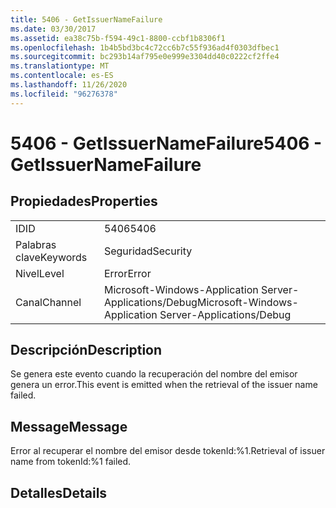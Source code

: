 ```yaml
---
title: 5406 - GetIssuerNameFailure
ms.date: 03/30/2017
ms.assetid: ea38c75b-f594-49c1-8800-ccbf1b8306f1
ms.openlocfilehash: 1b4b5bd3bc4c72cc6b7c55f936ad4f0303dfbec1
ms.sourcegitcommit: bc293b14af795e0e999e3304dd40c0222cf2ffe4
ms.translationtype: MT
ms.contentlocale: es-ES
ms.lasthandoff: 11/26/2020
ms.locfileid: "96276378"
---
```

# <a name="5406---getissuernamefailure"></a><span data-ttu-id="34cd4-102">5406 - GetIssuerNameFailure</span><span class="sxs-lookup"><span data-stu-id="34cd4-102">5406 - GetIssuerNameFailure</span></span>

## <a name="properties"></a><span data-ttu-id="34cd4-103">Propiedades</span><span class="sxs-lookup"><span data-stu-id="34cd4-103">Properties</span></span>  
  
|||  
|-|-|  
|<span data-ttu-id="34cd4-104">ID</span><span class="sxs-lookup"><span data-stu-id="34cd4-104">ID</span></span>|<span data-ttu-id="34cd4-105">5406</span><span class="sxs-lookup"><span data-stu-id="34cd4-105">5406</span></span>|  
|<span data-ttu-id="34cd4-106">Palabras clave</span><span class="sxs-lookup"><span data-stu-id="34cd4-106">Keywords</span></span>|<span data-ttu-id="34cd4-107">Seguridad</span><span class="sxs-lookup"><span data-stu-id="34cd4-107">Security</span></span>|  
|<span data-ttu-id="34cd4-108">Nivel</span><span class="sxs-lookup"><span data-stu-id="34cd4-108">Level</span></span>|<span data-ttu-id="34cd4-109">Error</span><span class="sxs-lookup"><span data-stu-id="34cd4-109">Error</span></span>|  
|<span data-ttu-id="34cd4-110">Canal</span><span class="sxs-lookup"><span data-stu-id="34cd4-110">Channel</span></span>|<span data-ttu-id="34cd4-111">Microsoft-Windows-Application Server-Applications/Debug</span><span class="sxs-lookup"><span data-stu-id="34cd4-111">Microsoft-Windows-Application Server-Applications/Debug</span></span>|  
  
## <a name="description"></a><span data-ttu-id="34cd4-112">Descripción</span><span class="sxs-lookup"><span data-stu-id="34cd4-112">Description</span></span>  

 <span data-ttu-id="34cd4-113">Se genera este evento cuando la recuperación del nombre del emisor genera un error.</span><span class="sxs-lookup"><span data-stu-id="34cd4-113">This event is emitted when the retrieval of the issuer name failed.</span></span>  
  
## <a name="message"></a><span data-ttu-id="34cd4-114">Message</span><span class="sxs-lookup"><span data-stu-id="34cd4-114">Message</span></span>  

 <span data-ttu-id="34cd4-115">Error al recuperar el nombre del emisor desde tokenId:%1.</span><span class="sxs-lookup"><span data-stu-id="34cd4-115">Retrieval of issuer name from tokenId:%1 failed.</span></span>  
  
## <a name="details"></a><span data-ttu-id="34cd4-116">Detalles</span><span class="sxs-lookup"><span data-stu-id="34cd4-116">Details</span></span>
